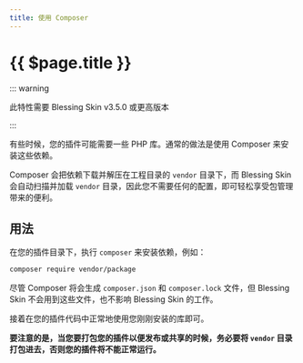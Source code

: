 ```yaml
---
title: 使用 Composer
---
```


# {{ $page.title }}

::: warning

此特性需要 Blessing Skin v3.5.0 或更高版本

:::

有些时候，您的插件可能需要一些 PHP 库。通常的做法是使用 Composer 来安装这些依赖。

Composer 会把依赖下载并解压在工程目录的 `vendor` 目录下，而 Blessing Skin 会自动扫描并加载 `vendor` 目录，因此您不需要任何的配置，即可轻松享受包管理带来的便利。

## 用法

在您的插件目录下，执行 `composer` 来安装依赖，例如：

```sh
composer require vendor/package
```

尽管 Composer 将会生成 `composer.json` 和 `composer.lock` 文件，但 Blessing Skin 不会用到这些文件，也不影响 Blessing Skin 的工作。

接着在您的插件代码中正常地使用您刚刚安装的库即可。

**要注意的是，当您要打包您的插件以便发布或共享的时候，务必要将 `vendor` 目录打包进去，否则您的插件将不能正常运行。**
